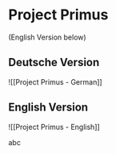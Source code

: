 # Project Primus
(English Version below)
## Deutsche Version
![[Project Primus - German]]

## English Version
![[Project Primus - English]]

abc
